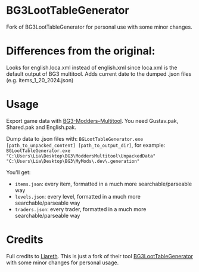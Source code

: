 # BG3LootTableGenerator
Fork of BG3LootTableGenerator for personal use with some minor changes.

# Differences from the original:
Looks for english.loca.xml instead of english.xml since loca.xml is the default output of BG3 multitool. Adds current date to the dumped .json files (e.g. items_1_20_2024.json)

# Usage
Export game data with [BG3-Modders-Multitool](https://github.com/ShinyHobo/BG3-Modders-Multitool). You need Gustav.pak, Shared.pak and English.pak.

Dump data to .json files with: `BGLootTableGenerator.exe [path_to_unpacked_content] [path_to_output_dir]`, for example: `BGLootTableGenerator.exe "C:\Users\Lia\Desktop\BG3\ModdersMultitool\UnpackedData" "C:\Users\Lia\Desktop\BG3\MyMods\.dev\.generation"`

You'll get:

- `items.json`: every item, formatted in a much more searchable/parseable way
- `levels.json`: every level, formatted in a much more searchable/parseable way
- `traders.json`: every trader, formatted in a much more searchable/parseable way

# Credits
Full credits to [Liareth](https://github.com/Liareth). This is just a fork of their tool [BG3LootTableGenerator](https://github.com/Liareth/BG3LootTableGenerator) with some minor changes for personal usage.
